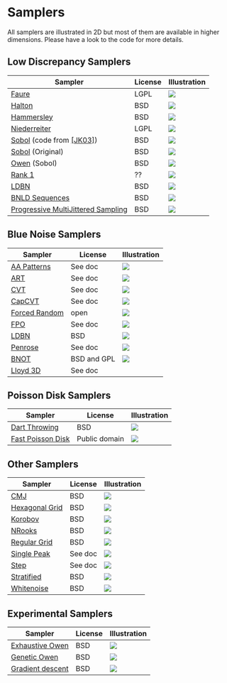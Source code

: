 #  Samplers


All samplers are illustrated in 2D but most of them are available in higher dimensions. Please have a look to the code for more details.



## Low Discrepancy Samplers

Sampler | License  |Illustration
--------|------|---
[Faure](../sampler_faure) | LGPL |[![](data/faure/faure_1024.png)](../sampler_faure)
[Halton](../sampler_halton)| BSD | [![](data/halton/halton_1024.png)](../sampler_halton)
[Hammersley](../sampler_hammersley) | BSD |[![](data/hammersley/hammersley_1024.png)](../sampler_hammersley)
[Niederreiter](../sampler_niederreiter.md) | LGPL | [![](data/nieddereiter/nieddereiter_1024.png)](../sampler_niederreiter)
[Sobol](../sampler_sobolkuo.md) (code from [\[JK03\]](http://web.maths.unsw.edu.au/~fkuo/sobol/)) | BSD |[![](data/sobolkuo/sobolkuo_1024.png)](../sampler_sobolkuo)
[Sobol](../sampler_sobolindiced) (Original) | BSD | [![](data/sobolindiced/sobolindiced_1024.png)](../sampler_sobolindiced)
[Owen](../sampler_owen) (Sobol) | BSD |[![](data/owen/owen_1024.png)](../sampler_owen)
[Rank 1](../sampler_rank1) | ??  |[![](data/rank1/rank1_1024.png)](../sampler_rank1)
[LDBN](../sampler_ldbn) | BSD |  [![](data/ldbn/ldbn_1024.png)](../sampler_ldbn)
[BNLD Sequences](../sampler_BNLDS) | BSD |  [![](data/BNLDS/BNLDS_4096.png)](../sampler_BNLDS)
[Progressive MultiJittered Sampling](../sampler_PMJ) | BSD |  [![](data/PMJ/Images/PMJ02_1024.png)](../sampler_PMJ)

##  Blue Noise Samplers

Sampler | License  |Illustration
--------|------|---
[AA Patterns](../sampler_aapatterns)| See doc |[![](data/aapatterns/aapatterns_1024.png)](../sampler_aapatterns)
[ART](../sampler_art) | See doc | [![](data/art/art_1024.png)](../sampler_art)
[CVT](../sampler_CVT)  | See doc| [![](data/CVT/CVT_1024.png)](../sampler_CVT)
[CapCVT](../sampler_CapCVT)| See doc | [![](data/CapCVT/CapCVT_1024.png)](../sampler_CapCVT)
[Forced Random](../sampler_forced_random) | open | [![](data/forced_random/forced_random_1024.png)](../sampler_forced_random)
[FPO](../sampler_FPO)| See doc |[![](data/FPO/FPO_1024.png)](../sampler_FPO)
[LDBN](../sampler_ldbn) |BSD |[![](data/ldbn/ldbn_1024.png)](../sampler_ldbn)
[Penrose](../sampler_penrose) | See doc|[![](data/penrose/penrose_1024.png)](../sampler_penrose)
[BNOT](../sampler_BNOT)| BSD and GPL |[![](data/BNOT/BNOT_1024.png)](../sampler_BNOT)
[Lloyd 3D](../sampler_Lloyd)| See doc | 

## Poisson Disk Samplers

Sampler | License  |Illustration
--------|------|---
[Dart Throwing](../sampler_dart_throwing) | BSD | [![](data/dart_throwing/dart_throwing_1024.png)](../sampler_dart_throwing)
[Fast Poisson Disk](../sampler_fastpoisson)| Public domain | [![](data/fastpoisson/fastpoisson_1024.png)](../sampler_fastpoisson)


## Other Samplers

Sampler | License  |Illustration
--------|------|---
[CMJ](../sampler_cmj) | BSD | [![](data/cmj/cmj_1024.png)](../sampler_cmj)
[Hexagonal Grid](../sampler_hexagonal_grid)| BSD| [![](data/hexagonal_grid/hexagonal_grid_1024.png)](../sampler_hexagonal_grid)
[Korobov](../sampler_korobov) | BSD|[![](data/korobov/korobov_1024.png)](../sampler_korobov)
[NRooks](../sampler_nrooks) | BSD |[![](data/nrooks/nrooks_1024.png)](../sampler_nrooks)
[Regular Grid](../sampler_regular_grid) | BSD|[![](data/regular_grid/regular_grid_1024.png)](../sampler_regular_grid)
[Single Peak](../sampler_singlepeak) | See doc |[![](data/singlepeak/singlepeak_1024.png)](../sampler_singlepeak)
[Step](../sampler_step)| See doc | [![](data/step/step_1024.png)](../sampler_step)
[Stratified](../sampler_stratified) | BSD|[![](data/stratified/stratified_1024.png)](../sampler_stratified)
[Whitenoise](../sampler_whitenoise) | BSD|[![](data/whitenoise/whitenoise_1024.png)](../sampler_whitenoise)

## Experimental Samplers

Sampler | License  |Illustration
--------|------|---
[Exhaustive Owen](../sampler_exhaustive_owen)| BSD| [![](data/exhaustive_owen/exhaustive_owen_16.png)](../sampler_exhaustive_owen)
[Genetic Owen](../sampler_genetic_owen)| BSD| [![](data/genetic_owen/genetic_owen_64.png)](../sampler_genetic_owen)
[Gradient descent](../sampler_gradient_descent)| BSD| [![](data/gradient_descent/optimbnot_1024.png)](../sampler_gradient_descent)
